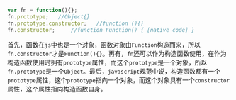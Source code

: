 ```javascript
var fn = function(){};
fn.prototype;	//Object{}
fn.prototype.constructor;	//function (){}
fn.constructor;		//function Function() { [native code] }
```

首先，函数在`js`中也是一个对象，函数对象由`Function`构造而来，所以`fn.constructor`才是`Function(){}`。再有，`fn`还可以作为构造函数使用，在作为构造函数使用时拥有`prototype`属性，而这个`prototype`是一个对象，所以`fn.prototype`是一个`Object`。最后，`javascript`规范中说，构造函数都有一个`prototype`属性，这个`prototype`指向一个对象，而这个对象具有一个`constructor`属性，这个属性指向构造函数自身。

